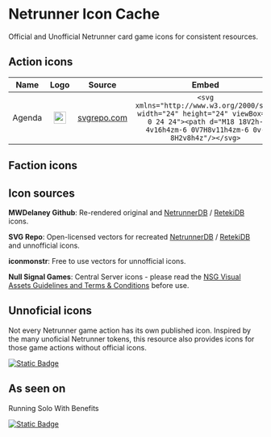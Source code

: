 # Netrunner Icon Cache

Official and Unofficial Netrunner card game icons for consistent resources. 

## Action icons

**Name**|**Logo**|**Source**|**Embed**
:-----:|:-----:|:-----:|:-----:
Agenda|<img src="https://www.svgrepo.com/show/447285/chart-bar.svg" width="24">     |[svgrepo.com](https://www.svgrepo.com/svg/447285/chart-bar) |```<svg xmlns="http://www.w3.org/2000/svg" width="24" height="24" viewBox="0 0 24 24"><path d="M18 18V2h-4v16h4zm-6 0V7H8v11h4zm-6 0v-8H2v8h4z"/></svg>``` 

## Faction icons

## Icon sources

**MWDelaney Github**: Re-rendered original and [NetrunnerDB](https://netrunnerdb.com) / [RetekiDB](https://nrdb.reteki.fun) icons.

**SVG Repo**: Open-licensed vectors for recreated [NetrunnerDB](https://netrunnerdb.com) / [RetekiDB](https://nrdb.reteki.fun) and unnofficial icons.

**iconmonstr**: Free to use vectors for unnofficial icons.

**Null Signal Games**: Central Server icons - please read the [NSG Visual Assets Guidelines and Terms & Conditions](https://nullsignal.games/about/nsg-visual-assets) before use.

## Unnoficial icons

Not every Netrunner game action has its own published icon. Inspired by the many unoficial Netrunner tokens, this resource also provides icons for those game actions without official icons.

[![Static Badge](https://img.shields.io/badge/Suggest-Icon-teal?style=flat)](https://archivesserver.github.io)

## As seen on

Running Solo With Benefits

[![Static Badge](https://img.shields.io/badge/Add-Resource-teal?style=flat)](https://archivesserver.github.io)

